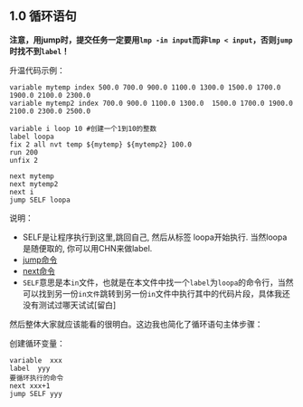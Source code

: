 
## 1.0 循环语句  
**注意，用jump时，提交任务一定要用``lmp -in input``而非``lmp < input``，否则``jump``时找不到``label``！**

升温代码示例：  
```LAMMPS
variable mytemp index 500.0 700.0 900.0 1100.0 1300.0 1500.0 1700.0 1900.0 2100.0 2300.0
variable mytemp2 index 700.0 900.0 1100.0 1300.0  1500.0 1700.0 1900.0 2100.0 2300.0 2500.0

variable i loop 10 #创建一个1到10的整数
label loopa
fix 2 all nvt temp ${mytemp} ${mytemp2} 100.0
run 200
unfix 2

next mytemp
next mytemp2
next i
jump SELF loopa
```

说明：  
* SELF是让程序执行到这里,跳回自己, 然后从标签 loopa开始执行. 当然loopa是随便取的, 你可以用CHN来做label.
* [jump命令](http://www.52souji.net/lammps-command-jump.html)  
* [next命令](http://www.52souji.net/lammps-command-next.html)  
* ``SELF``意思是本``in``文件，也就是在本文件中找一个``label``为``loopa``的命令行，当然可以找到另一份``in文件``跳转到另一份``in``文件中执行其中的代码片段，具体我还没有测试过哪天试试[留白]
  
然后整体大家就应该能看的很明白。这边我也简化了循环语句主体步骤：  

创建循环变量：
```
variable  xxx
label  yyy 
要循环执行的命令  
next xxx+1
jump SELF yyy
```

